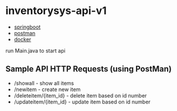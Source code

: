# inventorysys-api-v1

- [springboot](https://spring.io/projects/spring-boot)
- [postman](https://www.postman.com/)
- [docker](https://www.docker.com/)

run Main.java to start api


## Sample API HTTP Requests (using PostMan)
- /showall - show all items
- /newitem - create new item
- /deleteitem/{item_id} - delete item based on id number
- /updateitem/{item_id} - update item based on id number
